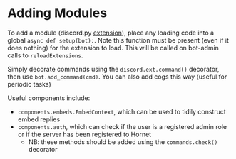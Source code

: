 # Adding Modules

To add a module (discord.py [extension](https://discordpy.readthedocs.io/en/stable/ext/commands/extensions.html#ext-commands-extensions)), place any loading code into a global `async def setup(bot):`. Note this function must be present (even if it does nothing) for the extension to load. This will be called on bot-admin calls to `reloadExtensions`.

Simply decorate commands using the `discord.ext.command()` decorator, then use `bot.add_command(cmd)`. You can also add cogs this way (useful for periodic tasks)

Useful components include:
- `components.embeds.EmbedContext`, which can be used to tidily construct embed replies
- `components.auth`, which can check if the user is a registered admin role or if the server has been registered to Hornet
    - NB: these methods should be added using the `commands.check()` decorator